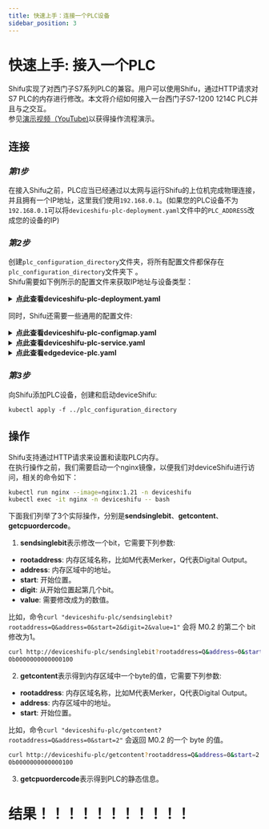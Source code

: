 ```yaml
---
title: 快速上手：连接一个PLC设备
sidebar_position: 3
---
```


# 快速上手: 接入一个PLC
Shifu实现了对西门子S7系列PLC的兼容。用户可以使用Shifu，通过HTTP请求对S7 PLC的内存进行修改。本文将介绍如何接入一台西门子S7-1200 1214C PLC并且与之交互。  
参见[演示视频（YouTube)](https://youtu.be/SV73l52vDp8)以获得操作流程演示。

## 连接
### *第1步*

在接入Shifu之前，PLC应当已经通过以太网与运行Shifu的上位机完成物理连接，并且拥有一个IP地址，这里我们使用`192.168.0.1`。(如果您的PLC设备不为`192.168.0.1`可以将`deviceshifu-plc-deployment.yaml`文件中的`PLC_ADDRESS`改成您的设备的IP)

### *第2步*

创建`plc_configuration_directory`文件夹，将所有配置文件都保存在 `plc_configuration_directory`文件夹下 。  
Shifu需要如下例所示的配置文件来获取IP地址与设备类型：  

<details>
  <summary> <b>点此查看deviceshifu-plc-deployment.yaml</b> </summary> 

```
apiVersion: apps/v1
kind: Deployment
metadata:
  labels:
    app: deviceshifu-plc-deployment
  name: deviceshifu-plc-deployment
  namespace: deviceshifu
spec:
  replicas: 1
  selector:
    matchLabels:
      app: deviceshifu-plc-deployment
  template:
    metadata:
      labels:
        app: deviceshifu-plc-deployment
    spec:
      containers:
        - image: edgehub/deviceshifu-http-http:v0.0.1
          name: deviceshifu-http
          ports:
            - containerPort: 8080
          volumeMounts:
            - name: deviceshifu-config
              mountPath: "/etc/edgedevice/config"
              readOnly: true
          env:
            - name: EDGEDEVICE_NAME
              value: "edgedevice-plc"
            - name: EDGEDEVICE_NAMESPACE
              value: "devices"
        - image: edgehub/plc-device:v0.0.1
          name: plc
          env:
            - name: PLC_ADDRESS
              value: "192.168.0.1"
            - name: PLC_RACK
              value: "0"        
            - name: PLC_SLOT
              value: "1"
            - name: PLC_CONTAINER_PORT
              value: "11111"
      volumes:
        - name: deviceshifu-config
          configMap:
            name: plc-configmap-0.0.1
      serviceAccountName: edgedevice-sa
      
```
</details>

同时，Shifu还需要一些通用的配置文件:
<details>
  <summary> <b>点此查看deviceshifu-plc-configmap.yaml</b> </summary>

```
apiVersion: v1
kind: ConfigMap
metadata:
  name: plc-configmap-0.0.1
  namespace: deviceshifu
data:
#    device name and image address
  driverProperties: |
    driverSku: PLC
    driverImage: plc-device:v0.0.1
    driverExecution: " "
#    available instructions
  instructions: |
    sendsinglebit:
    sendcontent:
    getcontent:
    getcpuordercode:
#    telemetry retrieval methods
#    in this example, a device_health telemetry is collected by calling hello instruction every 1 second
  telemetries: |
    device_health:
      properties:
        instruction: getcpuordercode
        initialDelayMs: 1000
        intervalMs: 1000
```
</details>

<details>
  <summary> <b>点此查看deviceshifu-plc-service.yaml</b> </summary>

```
apiVersion: v1
kind: Service
metadata:
  labels:
    app: deviceshifu-plc-deployment
  name: deviceshifu-plc
  namespace: deviceshifu
spec:
  ports:
    - port: 80
      protocol: TCP
      targetPort: 8080
  selector:
    app: deviceshifu-plc-deployment
  type: LoadBalancer
```
</details>

<details>
  <summary> <b>点此查看edgedevice-plc.yaml</b> </summary>

```
apiVersion: shifu.edgenesis.io/v1alpha1
kind: EdgeDevice
metadata:
  name: edgedevice-plc
  namespace: devices
spec:
  sku: "PLC"
  connection: Ethernet
  address: 0.0.0.0:11111
  protocol: HTTP
status:
  edgedevicephase: "Pending"
```
</details>

### *第3步*

向Shifu添加PLC设备，创建和启动deviceShifu:

```
kubectl apply -f ../plc_configuration_directory
```

## 操作
Shifu支持通过HTTP请求来设置和读取PLC内存。  
在执行操作之前，我们需要启动一个nginx镜像，以便我们对deviceShifu进行访问，相关的命令如下：

```bash
kubectl run nginx --image=nginx:1.21 -n deviceshifu 
kubectl exec -it nginx -n deviceshifu -- bash
```
下面我们列举了3个实际操作，分别是**sendsinglebit**、**getcontent**、**getcpuordercode**。

1. **sendsinglebit**表示修改一个bit，它需要下列参数:

- **rootaddress**: 内存区域名称，比如M代表Merker，Q代表Digital Output。
- **address**: 内存区域中的地址。
- **start**: 开始位置。
- **digit**: 从开始位置起第几个bit。
- **value**: 需要修改成为的数值。

比如，命令`curl "deviceshifu-plc/sendsinglebit?rootaddress=Q&address=0&start=2&digit=2&value=1"` 会将 M0.2 的第二个 bit 修改为1。
```bash
curl http://deviceshifu-plc/sendsinglebit?rootaddress=Q&address=0&start=2&digit=2&value=1
0b0000000000000100
```
2. **getcontent**表示得到内存区域中一个byte的值，它需要下列参数:  

- **rootaddress**: 内存区域名称，比如M代表Merker，Q代表Digital Output。
- **address**: 内存区域中的地址。
- **start**: 开始位置。

比如，命令`curl "deviceshifu-plc/getcontent?rootaddress=Q&address=0&start=2"` 会返回 M0.2 的一个 byte 的值。
```bash
curl http://deviceshifu-plc/getcontent?rootaddress=Q&address=0&start=2
0b0000000000000100
```
3. **getcpuordercode**表示得到PLC的静态信息。
<h1>结果！！！！！！！！！！！</h1>